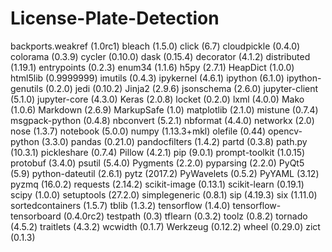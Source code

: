 # License-Plate-Detection

backports.weakref (1.0rc1)
bleach (1.5.0)
click (6.7)
cloudpickle (0.4.0)
colorama (0.3.9)
cycler (0.10.0)
dask (0.15.4)
decorator (4.1.2)
distributed (1.19.1)
entrypoints (0.2.3)
enum34 (1.1.6)
h5py (2.7.1)
HeapDict (1.0.0)
html5lib (0.9999999)
imutils (0.4.3)
ipykernel (4.6.1)
ipython (6.1.0)
ipython-genutils (0.2.0)
jedi (0.10.2)
Jinja2 (2.9.6)
jsonschema (2.6.0)
jupyter-client (5.1.0)
jupyter-core (4.3.0)
Keras (2.0.8)
locket (0.2.0)
lxml (4.0.0)
Mako (1.0.6)
Markdown (2.6.9)
MarkupSafe (1.0)
matplotlib (2.1.0)
mistune (0.7.4)
msgpack-python (0.4.8)
nbconvert (5.2.1)
nbformat (4.4.0)
networkx (2.0)
nose (1.3.7)
notebook (5.0.0)
numpy (1.13.3+mkl)
olefile (0.44)
opencv-python (3.3.0)
pandas (0.21.0)
pandocfilters (1.4.2)
partd (0.3.8)
path.py (10.3.1)
pickleshare (0.7.4)
Pillow (4.2.1)
pip (9.0.1)
prompt-toolkit (1.0.15)
protobuf (3.4.0)
psutil (5.4.0)
Pygments (2.2.0)
pyparsing (2.2.0)
PyQt5 (5.9)
python-dateutil (2.6.1)
pytz (2017.2)
PyWavelets (0.5.2)
PyYAML (3.12)
pyzmq (16.0.2)
requests (2.14.2)
scikit-image (0.13.1)
scikit-learn (0.19.1)
scipy (1.0.0)
setuptools (27.2.0)
simplegeneric (0.8.1)
sip (4.19.3)
six (1.11.0)
sortedcontainers (1.5.7)
tblib (1.3.2)
tensorflow (1.4.0)
tensorflow-tensorboard (0.4.0rc2)
testpath (0.3)
tflearn (0.3.2)
toolz (0.8.2)
tornado (4.5.2)
traitlets (4.3.2)
wcwidth (0.1.7)
Werkzeug (0.12.2)
wheel (0.29.0)
zict (0.1.3)


